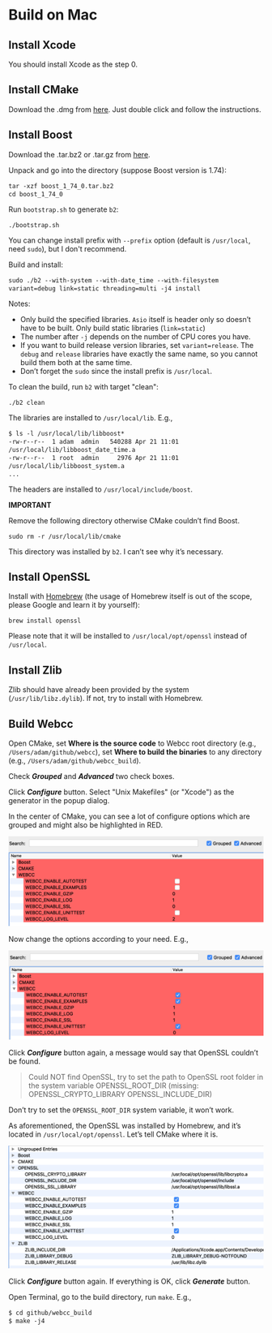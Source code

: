 # Build on Mac

## Install Xcode

You should install Xcode as the step 0.

## Install CMake

Download the .dmg from [here](https://cmake.org/download/). Just double click and follow the instructions.

## Install Boost

Download the .tar.bz2 or .tar.gz from [here](https://www.boost.org/users/download/#live).

Unpack and go into the directory (suppose Boost version is 1.74):

```
tar -xzf boost_1_74_0.tar.bz2
cd boost_1_74_0
```

Run `bootstrap.sh` to generate `b2`:

```
./bootstrap.sh
```

You can change install prefix with `--prefix` option (default is `/usr/local`, need `sudo`), but I don't recommend.

Build and install:

```
sudo ./b2 --with-system --with-date_time --with-filesystem variant=debug link=static threading=multi -j4 install
```

Notes:

- Only build the specified libraries. `Asio` itself is header only so doesn’t have to be built.
Only build static libraries (`link=static`)
- The number after `-j` depends on the number of CPU cores you have.
- If you want to build release version libraries, set `variant=release`. The `debug` and `release` libraries have exactly the same name, so you cannot build them both at the same time.
- Don’t forget the `sudo` since the install prefix is `/usr/local`.

To clean the build, run `b2` with target "clean":

```
./b2 clean
```

The libraries are installed to `/usr/local/lib`. E.g.,

```
$ ls -l /usr/local/lib/libboost*
-rw-r--r--  1 adam  admin   540288 Apr 21 11:01 /usr/local/lib/libboost_date_time.a
-rw-r--r--  1 root  admin     2976 Apr 21 11:01 /usr/local/lib/libboost_system.a
...
```

The headers are installed to `/usr/local/include/boost`.

**IMPORTANT**

Remove the following directory otherwise CMake couldn’t find Boost.

```
sudo rm -r /usr/local/lib/cmake
```

This directory was installed by `b2`. I can’t see why it’s necessary.

## Install OpenSSL

Install with [Homebrew](https://brew.sh/) (the usage of Homebrew itself is out of the scope, please Google and learn it by yourself):

```
brew install openssl
```

Please note that it will be installed to `/usr/local/opt/openssl` instead of `/usr/local`.

## Install Zlib

Zlib should have already been provided by the system (`/usr/lib/libz.dylib`). If not, try to install with Homebrew.

## Build Webcc

Open CMake, set **Where is the source code** to Webcc root directory (e.g., `/Users/adam/github/webcc`), set **Where to build the binaries** to any directory (e.g., `/Users/adam/github/webcc_build`).

Check _**Grouped**_ and _**Advanced**_ two check boxes.

Click _**Configure**_ button. Select "Unix Makefiles" (or "Xcode") as the generator in the popup dialog.

In the center of CMake, you can see a lot of configure options which are grouped and might also be highlighted in RED.

![CMake config](screenshots/mac_cmake_config.png)

Now change the options according to your need. E.g.,

![CMake config](screenshots/mac_cmake_config_2.png)

Click _**Configure**_ button again, a message would say that OpenSSL couldn’t be found.

> Could NOT find OpenSSL, try to set the path to OpenSSL root folder in the system variable OPENSSL_ROOT_DIR (missing: OPENSSL_CRYPTO_LIBRARY OPENSSL_INCLUDE_DIR) 

Don’t try to set the `OPENSSL_ROOT_DIR` system variable, it won’t work.

As aforementioned, the OpenSSL was installed by Homebrew, and it’s located in `/usr/local/opt/openssl`. Let’s tell CMake where it is.

![CMake config OpenSSL](screenshots/mac_cmake_config_openssl.png)

Click _**Configure**_ button again. If everything is OK, click _**Generate**_ button.

Open Terminal, go to the build directory, run `make`. E.g.,

```
$ cd github/webcc_build
$ make -j4
```
